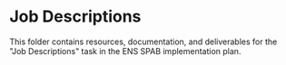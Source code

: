 # Job Descriptions

This folder contains resources, documentation, and deliverables for the "Job Descriptions" task in the ENS SPAB implementation plan.
